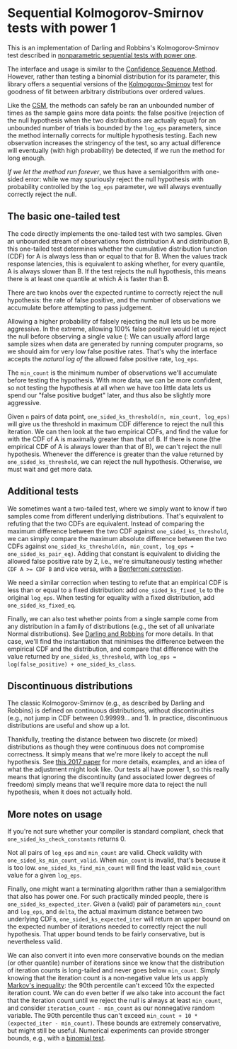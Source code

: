 Sequential Kolmogorov-Smirnov tests with power 1
================================================

This is an implementation of Darling and Robbins's Kolmogorov-Smirnov
test described in [nonparametric sequential tests with power one](https://www.pnas.org/content/pnas/61/3/804.full.pdf).

The interface and usage is similar to the [Confidence Sequence
Method](https://github.com/pkhuong/csm).  However, rather than testing
a binomial distribution for its parameter, this library offers a
sequential versions of the
[Kolmogorov-Smirnov](https://en.wikipedia.org/wiki/Kolmogorov%E2%80%93Smirnov_test)
test for goodness of fit between arbitrary distributions over ordered
values.

Like the [CSM](https://arxiv.org/abs/1611.01675), the methods can
safely be ran an unbounded number of times as the sample gains more
data points: the false positive (rejection of the null hypothesis when
the two distributions are actually equal) for an unbounded number of
trials is bounded by the `log_eps` parameters, since the method
internally corrects for multiple hypothesis testing.  Each new
observation increases the stringency of the test, so any actual
difference will eventually (with high probability) be detected, if we
run the method for long enough.

*If we let the method run forever*, we thus have a semialgorithm with
one-sided error: while we may spuriously reject the null hypothesis
with probability controlled by the `log_eps` parameter, we will always
eventually correctly reject the null.

The basic one-tailed test
-------------------------

The code directly implements the one-tailed test with two samples.
Given an unbounded stream of observations from distribution A and
distribution B, this one-tailed test determines whether the cumulative
distribution function (CDF) for A is always less than or equal to that
for B.  When the values track response latencies, this is equivalent
to asking whether, for every quantile, A is always slower than B.  If
the test rejects the null hypothesis, this means there is at least one
quantile at which A is faster than B.

There are two knobs over the expected runtime to correctly reject the
null hypothesis: the rate of false positive, and the number of
observations we accumulate before attempting to pass judgement.

Allowing a higher probability of falsely rejecting the null lets us be
more aggressive.  In the extreme, allowing 100% false positive would
let us reject the null before observing a single value (: We can
usually afford large sample sizes when data are generated by running
computer programs, so we should aim for very low false positive rates.
That's why the interface accepts the *natural log of* the allowed
false positive rate, `log_eps`.

The `min_count` is the minimum number of observations we'll accumulate
before testing the hypothesis. With more data, we can be more
confident, so not testing the hypothesis at all when we have too
little data lets us spend our "false positive budget" later, and thus
also be slightly more aggressive.

Given `n` pairs of data point, `one_sided_ks_threshold(n, min_count,
log_eps)` will give us the threshold in maximum CDF difference to
reject the null this iteration.  We can then look at the two empirical
CDFs, and find the value for with the CDF of A is maximally greater
than that of B.  If there is none (the empirical CDF of A is always
lower than that of B), we can't reject the null hypothesis.  Whenever
the difference is greater than the value returned by
`one_sided_ks_threshold`, we can reject the null hypothesis.
Otherwise, we must wait and get more data.

Additional tests
----------------

We sometimes want a two-tailed test, where we simply want to know if
two samples come from different underlying distributions.  That's
equivalent to refuting that the two CDFs are equivalent.  Instead of
comparing the maximum difference between the two CDF against
`one_sided_ks_threshold`, we can simply compare the maximum absolute
difference between the two CDFs against `one_sided_ks_threshold(n,
min_count, log_eps + one_sided_ks_pair_eq)`.  Adding that constant is
equivalent to dividing the allowed false positive rate by 2, i.e.,
we're simultaneously testing whether `CDF A >= CDF B` and vice versa,
with a [Bonferroni
correction](https://en.wikipedia.org/wiki/Bonferroni_correction).

We need a similar correction when testing to refute that an empirical
CDF is less than or equal to a fixed distribution: add
`one_sided_ks_fixed_le` to the original `log_eps`.  When testing for
equality with a fixed distribution, add `one_sided_ks_fixed_eq`.

Finally, we can also test whether points from a single sample come
from any distribution in a family of distributions (e.g., the set of
all univariate Normal distributions).  See [Darling and
Robbins](https://www.pnas.org/content/pnas/61/3/804.full.pdf) for more
details.  In that case, we'll find the instantiation that minimises
the difference between the empirical CDF and the distribution, and
compare that difference with the value returned by
`one_sided_ks_threshold`, with `log_eps = log(false_positive) + one_sided_ks_class`.

Discontinuous distributions
---------------------------

The classic Kolmogorov-Smirnov (e.g., as described by Darling and
Robbins) is defined on continuous distributions, without
discontinuities (e.g., not jump in CDF between 0.99999... and 1).  In
practice, discontinuous distributions are useful and show up a lot.

Thankfully, treating the distance between two discrete (or mixed)
distributions as though they were continuous does not compromise
correctness.  It simply means that we're more likely to accept the
null hypothesis. See [this 2017 paper](http://openaccess.city.ac.uk/18541/)
for more details, examples, and an idea of what the adjustment might
look like.  Our tests all have power 1, so this really means that
ignoring the discontinuity (and associated lower degrees of freedom)
simply means that we'll require more data to reject the null
hypothesis, when it does not actually hold.

More notes on usage
-------------------

If you're not sure whether your compiler is standard compliant, check
that `one_sided_ks_check_constants` returns 0.

Not all pairs of `log_eps` and `min_count` are valid.  Check validity
with `one_sided_ks_min_count_valid`.  When `min_count` is invalid,
that's because it is too low.  `one_sided_ks_find_min_count` will find
the least valid `min_count` value for a given `log_eps`.

Finally, one might want a terminating algorithm rather than a
semialgorithm that also has power one.  For such practically minded
people, there is `one_sided_ks_expected_iter`.  Given a (valid) pair
of parameters `min_count` and `log_eps`, and `delta`, the actual
maximum distance between two underlying CDFs,
`one_sided_ks_expected_iter` will return an upper bound on the
expected number of iterations needed to correctly reject the null
hypothesis.  That upper bound tends to be fairly conservative, but is
nevertheless valid.

We can also convert it into even more conservative bounds on the
median (or other quantile) number of iterations since we know that the
distribution of iteration counts is long-tailed and never goes below
`min_count`.  Simply knowing that the iteration count is a
non-negative value lets us apply
[Markov's inequality](https://en.wikipedia.org/wiki/Markov%27s_inequality):
the 90th percentile can't exceed 10x the expected iteration count.
We can do even better if we also take into account the fact that the
iteration count until we reject the null is always at least
`min_count`, and consider `iteration_count - min_count` as our
nonnegative random variable. The 90th percentile thus can't
exceed `min_count + 10 * (expected_iter - min_count)`.  These bounds
are extremely conservative, but might still be useful.  Numerical
experiments can provide stronger bounds, e.g., with a
[binomial test](https://github.com/pkhuong/csm).
